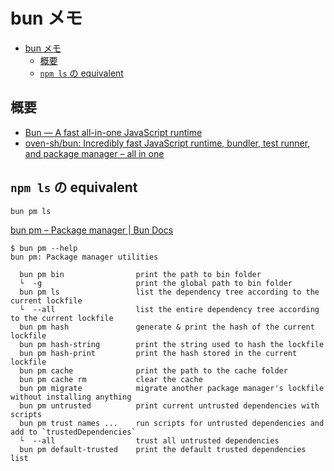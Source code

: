 # bun メモ

- [bun メモ](#bun-メモ)
  - [概要](#概要)
  - [`npm ls` の equivalent](#npm-ls-の-equivalent)

## 概要

- [Bun — A fast all-in-one JavaScript runtime](https://bun.sh/)
- [oven-sh/bun: Incredibly fast JavaScript runtime, bundler, test runner, and package manager – all in one](https://github.com/oven-sh/bun)

## `npm ls` の equivalent

`bun pm ls`

[bun pm – Package manager | Bun Docs](https://bun.sh/docs/cli/pm)

```console
$ bun pm --help
bun pm: Package manager utilities

  bun pm bin                print the path to bin folder
  └  -g                     print the global path to bin folder
  bun pm ls                 list the dependency tree according to the current lockfile
  └  --all                  list the entire dependency tree according to the current lockfile
  bun pm hash               generate & print the hash of the current lockfile
  bun pm hash-string        print the string used to hash the lockfile
  bun pm hash-print         print the hash stored in the current lockfile
  bun pm cache              print the path to the cache folder
  bun pm cache rm           clear the cache
  bun pm migrate            migrate another package manager's lockfile without installing anything
  bun pm untrusted          print current untrusted dependencies with scripts
  bun pm trust names ...    run scripts for untrusted dependencies and add to `trustedDependencies`
  └  --all                  trust all untrusted dependencies
  bun pm default-trusted    print the default trusted dependencies list
```
